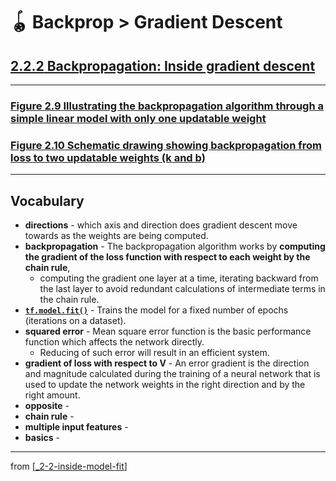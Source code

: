 # 🪀 Backprop > Gradient Descent

## [**2.2.2** Backpropagation: Inside gradient descent](https://livebook.manning.com/book/deep-learning-with-javascript/chapter-2/125)

---

### [**Figure 2.9** Illustrating the backpropagation algorithm through a simple linear model with only one updatable weight](https://livebook.manning.com/book/deep-learning-with-javascript/chapter-2/ch02fig09)

### [**Figure 2.10** Schematic drawing showing backpropagation from loss to two updatable weights (k and b)](https://livebook.manning.com/book/deep-learning-with-javascript/chapter-2/ch02fig10)

---

## **Vocabulary**

- **directions** - which axis and direction does gradient descent move towards as the weights are being computed.
- **backpropagation** - The backpropagation algorithm works by **computing the gradient of the loss function with respect to each weight by the chain rule**,
  - computing the gradient one layer at a time, iterating backward from the last layer to avoid redundant calculations of intermediate terms in the chain rule.
- [**`tf.model.fit()`**](https://js.tensorflow.org/api/latest/#tf.LayersModel.fit) - Trains the model for a fixed number of epochs (iterations on a dataset).
- **squared error** - Mean square error function is the basic performance function which affects the network directly.
  - Reducing of such error will result in an efficient system.
- **gradient of loss with respect to V** - An error gradient is the direction and magnitude calculated during the training of a neural network that is used to update the network weights in the right direction and by the right amount.
- **opposite** -
- **chain rule** -
- **multiple input features** -
- **basics** -

---

from [[_2-2-inside-model-fit]]

[//begin]: # "Autogenerated link references for markdown compatibility"
[_2-2-inside-model-fit]: _2-2-inside-model-fit.md "🪀 Inside Model Fit"
[//end]: # "Autogenerated link references"
